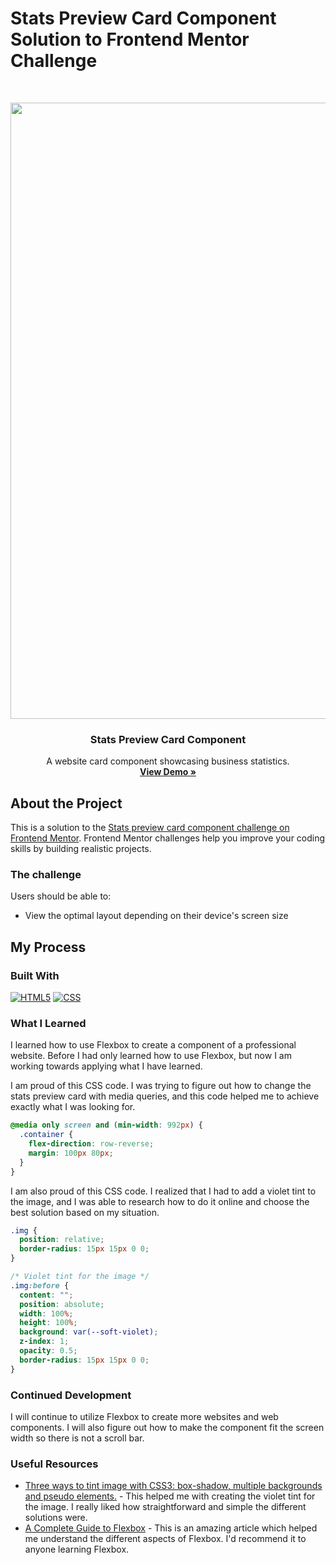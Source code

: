 # Stats Preview Card Component Solution to Frontend Mentor Challenge

<br />
<p align="center">
  <a href="https://sososammy.github.io/stats-preview-card-component">
    <img width="1755" height="986" alt="image" src="https://github.com/user-attachments/assets/62b01a90-96f8-46d7-8ff8-1bbb9107ca9f" />

  </a>

  <h3 align="center">Stats Preview Card Component</h3>

  <p align="center">
    A website card component showcasing business statistics.
    <br />
    <a href="https://sososammy.github.io/stats-preview-card-component"><strong>View Demo »</strong></a>
  </p>
</p>

## About the Project

This is a solution to the [Stats preview card component challenge on Frontend Mentor](https://www.frontendmentor.io/challenges/stats-preview-card-component-8JqbgoU62). Frontend Mentor challenges help you improve your coding skills by building realistic projects. 

### The challenge

Users should be able to:

- View the optimal layout depending on their device's screen size

## My Process

### Built With

[![HTML5][HTML5-shield]][HTML5-url]
[![CSS][CSS-shield]][CSS-url]

[HTML5-shield]: https://img.shields.io/badge/HTML5-E34F26?style=for-the-badge&logo=html5&logoColor=white
[HTML5-url]: https://developer.mozilla.org/en-US/docs/Web/HTML
[CSS-shield]: https://img.shields.io/badge/CSS-663399?style=for-the-badge&logo=css&logoColor=white
[CSS-url]: https://developer.mozilla.org/en-US/docs/Web/CSS

### What I Learned

I learned how to use Flexbox to create a component of a professional website. Before I had only learned how to use Flexbox, but now I am working towards applying what I have learned.

I am proud of this CSS code. I was trying to figure out how to change the stats preview card with media queries, and this code helped me to achieve exactly what I was looking for.

```css
@media only screen and (min-width: 992px) {
  .container {
    flex-direction: row-reverse;
    margin: 100px 80px;
  }
}
```

I am also proud of this CSS code. I realized that I had to add a violet tint to the image, and I was able to research how to do it online and choose the best solution based on my situation.

```css
.img {
  position: relative;
  border-radius: 15px 15px 0 0;
}

/* Violet tint for the image */
.img:before {
  content: "";
  position: absolute;
  width: 100%;
  height: 100%;
  background: var(--soft-violet);
  z-index: 1;
  opacity: 0.5;
  border-radius: 15px 15px 0 0;
}
```

### Continued Development

I will continue to utilize Flexbox to create more websites and web components. I will also figure out how to make the component fit the screen width so there is not a scroll bar.

### Useful Resources

- [Three ways to tint image with CSS3: box-shadow, multiple backgrounds and pseudo elements.](https://cssfox.co/=maxim-aginsky/log/three-ways-to-tint-image-with-css3-box-shadow-multiple-backgrounds-and-pseudo-elements/) - This helped me with creating the violet tint for the image. I really liked how straightforward and simple the different solutions were.
- [A Complete Guide to Flexbox](https://css-tricks.com/snippets/css/a-guide-to-flexbox/#flexbox-properties) - This is an amazing article which helped me understand the different aspects of Flexbox. I'd recommend it to anyone learning Flexbox.






